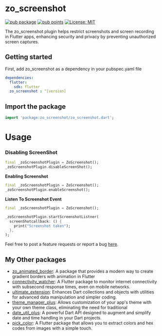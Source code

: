 # zo_screenshot

[![pub package](https://img.shields.io/pub/v/zo_screenshot.svg)](https://pub.dev/packages/zo_screenshot)
[![pub points](https://img.shields.io/pub/points/zo_zo_screenshot?color=2E8B57&label=pub%20points)](https://pub.dev/packages/zo_screenshot)
[![License: MIT](https://img.shields.io/badge/license-MIT-purple.svg)](https://opensource.org/licenses/MIT)

The zo_screenshot plugin helps restrict screenshots and screen recording in Flutter apps, enhancing security and privacy by preventing unauthorized screen captures.

## Getting started

First, add zo_screenshot as a dependency in your pubspec.yaml file

```yaml
dependencies:
  flutter:
    sdk: flutter
  zo_screenshot : ^[version]
```

## Import the package

```dart
import 'package:zo_screenshot/zo_screenshot.dart';
```

# Usage

### Disabling ScreenShot

```dart
final _zoScreenshotPlugin = ZoScreenshot();
_zoScreenshotPlugin.disableScreenShot();
```

**Enabling Screenshot**

```dart
final _zoScreenshotPlugin = ZoScreenshot();
_zoScreenshotPlugin.enableScreenshot();
```

**Listen To Screenshot Event**

```dart
final _zoScreenshotPlugin = ZoScreenshot();

_zoScreenshotPlugin.startScreenshotListner(
  screenShotcallback: () {
    print("Screenshot taken");
  },
);
```

Feel free to post a feature requests or report a bug [here](https://github.com/Oauth-Celestial/zo_screenshot/issues).

## My Other packages

- [zo_animated_border](https://pub.dev/packages/zo_animated_border): A package that provides a modern way to create gradient borders with animation in Flutter
- [connectivity_watcher](https://pub.dev/packages/connectivity_watcher): A Flutter package to monitor internet connectivity with subsecond response times, even on mobile networks.
- [ultimate_extension](https://pub.dev/packages/ultimate_extension): Enhances Dart collections and objects with utilities for advanced data manipulation and simpler coding.
- [theme_manager_plus](https://pub.dev/packages/theme_manager_plus): Allows customization of your app's theme with your own theme class, eliminating the need for traditional
- [date_util_plus](https://pub.dev/packages/date_util_plus): A powerful Dart API designed to augment and simplify date and time handling in your Dart projects.
- [pick_color](https://pub.dev/packages/pick_color): A Flutter package that allows you to extract colors and hex codes from images with a simple touch.
